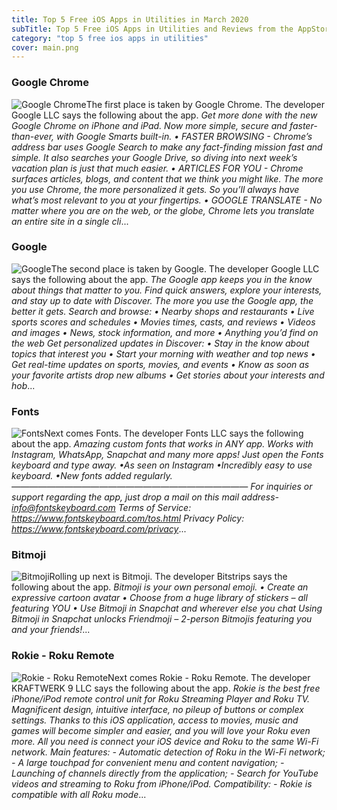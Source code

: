 ```yaml
---
title: Top 5 Free iOS Apps in Utilities in March 2020
subTitle: Top 5 Free iOS Apps in Utilities and Reviews from the AppStore in March 2020.
category: "top 5 free ios apps in utilities"
cover: main.png
---
```


### Google Chrome

![Google Chrome](https://is4-ssl.mzstatic.com/image/thumb/Purple123/v4/5a/08/c8/5a08c8c6-ef25-72a9-ab36-3042d23ed76f/AppIcon-0-0-1x_U007emarketing-0-0-0-6-0-0-sRGB-0-0-0-GLES2_U002c0-512MB-85-220-0-0.png/100x100bb.png)The first place is taken by Google Chrome. The developer Google LLC says the following about the app. _Get more done with the new Google Chrome on iPhone and iPad. Now more simple, secure and faster-than-ever, with Google Smarts built-in.   • FASTER BROWSING - Chrome’s address bar uses Google Search to make any fact-finding mission fast and simple. It also searches your Google Drive, so diving into next week’s vacation plan is just that much easier. • ARTICLES FOR YOU - Chrome surfaces articles, blogs, and content that we think you might like. The more you use Chrome, the more personalized it gets. So you’ll always have what’s most relevant to you at your fingertips. • GOOGLE TRANSLATE - No matter where you are on the web, or the globe, Chrome lets you translate an entire site in a single cli_...

### Google

![Google](https://is2-ssl.mzstatic.com/image/thumb/Purple124/v4/8c/81/fa/8c81fa4c-32d2-5787-4781-a4a278c7e314/logo_gsa_ios_color-0-0-1x_U007emarketing-0-0-0-6-0-0-sRGB-0-0-0-GLES2_U002c0-512MB-85-220-0-0.png/100x100bb.png)The second place is taken by Google. The developer Google LLC says the following about the app. _The Google app keeps you in the know about things that matter to you. Find quick answers, explore your interests, and stay up to date with Discover. The more you use the Google app, the better it gets.  Search and browse: • Nearby shops and restaurants • Live sports scores and schedules • Movies times, casts, and reviews • Videos and images • News, stock information, and more • Anything you’d find on the web  Get personalized updates in Discover: • Stay in the know about topics that interest you • Start your morning with weather and top news • Get real-time updates on sports, movies, and events • Know as soon as your favorite artists drop new albums • Get stories about your interests and hob_...

### Fonts

![Fonts](https://is5-ssl.mzstatic.com/image/thumb/Purple114/v4/1e/59/df/1e59df08-db67-d555-8960-2ccc08e6950b/AppIcon-0-0-1x_U007emarketing-0-0-0-7-0-0-sRGB-0-0-0-GLES2_U002c0-512MB-85-220-0-0.png/100x100bb.png)Next comes Fonts. The developer Fonts LLC says the following about the app. _Amazing custom fonts that works in ANY app. Works with Instagram, WhatsApp, Snapchat and many more apps! Just open the Fonts keyboard and type away.   •As seen on Instagram  •Incredibly easy to use keyboard.  •New fonts added regularly.   ———————————————————————————   For inquiries or support regarding the app, just drop a mail on this mail address- info@fontskeyboard.com  Terms of Service: https://www.fontskeyboard.com/tos.html  Privacy Policy: https://www.fontskeyboard.com/privacy_...

### Bitmoji

![Bitmoji](https://is1-ssl.mzstatic.com/image/thumb/Purple114/v4/7f/77/dd/7f77dd0c-8b80-e531-954e-fecda6ecd716/AppIcon-0-0-1x_U007emarketing-0-0-0-7-0-0-sRGB-0-0-0-GLES2_U002c0-512MB-85-220-0-0.png/100x100bb.png)Rolling up next is Bitmoji. The developer Bitstrips says the following about the app. _Bitmoji is your own personal emoji.  • Create an expressive cartoon avatar • Choose from a huge library of stickers – all featuring YOU • Use Bitmoji in Snapchat and wherever else you chat  Using Bitmoji in Snapchat unlocks Friendmoji – 2-person Bitmojis featuring you and your friends!_...

### Rokie - Roku Remote

![Rokie - Roku Remote](https://is4-ssl.mzstatic.com/image/thumb/Purple124/v4/7a/61/3b/7a613b26-f9e0-3b32-4d59-ef93003f7cd1/AppIcon-0-1x_U007emarketing-0-0-GLES2_U002c0-512MB-sRGB-0-0-0-85-220-0-0-0-7.png/100x100bb.png)Next comes Rokie - Roku Remote. The developer KRAFTWERK 9 LLC says the following about the app. _Rokie is the best free iPhone/iPod remote control unit for Roku Streaming Player and Roku TV. Magnificent design, intuitive interface, no pileup of buttons or complex settings. Thanks to this iOS application, access to movies, music and games will become simpler and easier, and you will love your Roku even more. All you need is connect your iOS device and Roku to the same Wi-Fi network.  Main features: - Automatic detection of Roku in the Wi-Fi network; - A large touchpad for convenient menu and content navigation; - Launching of channels directly from the application; - Search for YouTube videos and streaming to Roku from iPhone/iPod.  Compatibility: - Rokie is compatible with all Roku mode_...


